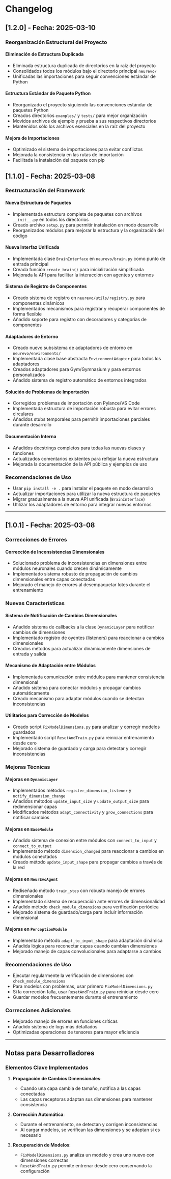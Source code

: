 # Changelog

## [1.2.0] - Fecha: 2025-03-10

### Reorganización Estructural del Proyecto

#### Eliminación de Estructura Duplicada
- Eliminada estructura duplicada de directorios en la raíz del proyecto
- Consolidados todos los módulos bajo el directorio principal `neurevo/`
- Unificadas las importaciones para seguir convenciones estándar de Python

#### Estructura Estándar de Paquete Python
- Reorganizado el proyecto siguiendo las convenciones estándar de paquetes Python
- Creados directorios `examples/` y `tests/` para mejor organización
- Movidos archivos de ejemplo y prueba a sus respectivos directorios
- Mantenidos sólo los archivos esenciales en la raíz del proyecto

#### Mejora de Importaciones
- Optimizado el sistema de importaciones para evitar conflictos
- Mejorada la consistencia en las rutas de importación
- Facilitada la instalación del paquete con pip

## [1.1.0] - Fecha: 2025-03-08

### Restructuración del Framework

#### Nueva Estructura de Paquetes
- Implementada estructura completa de paquetes con archivos `__init__.py` en todos los directorios
- Creado archivo `setup.py` para permitir instalación en modo desarrollo
- Reorganizados módulos para mejorar la estructura y la organización del código

#### Nueva Interfaz Unificada
- Implementada clase `BrainInterface` en `neurevo/brain.py` como punto de entrada principal
- Creada función `create_brain()` para inicialización simplificada
- Mejorada la API para facilitar la interacción con agentes y entornos

#### Sistema de Registro de Componentes
- Creado sistema de registro en `neurevo/utils/registry.py` para componentes dinámicos
- Implementados mecanismos para registrar y recuperar componentes de forma flexible
- Añadido soporte para registro con decoradores y categorías de componentes

#### Adaptadores de Entorno
- Creado nuevo subsistema de adaptadores de entorno en `neurevo/environments/`
- Implementada clase base abstracta `EnvironmentAdapter` para todos los adaptadores
- Creados adaptadores para Gym/Gymnasium y para entornos personalizados
- Añadido sistema de registro automático de entornos integrados

#### Solución de Problemas de Importación
- Corregidos problemas de importación con Pylance/VS Code
- Implementada estructura de importación robusta para evitar errores circulares
- Añadidos stubs temporales para permitir importaciones parciales durante desarrollo

#### Documentación Interna
- Añadidos docstrings completos para todas las nuevas clases y funciones
- Actualizados comentarios existentes para reflejar la nueva estructura
- Mejorada la documentación de la API pública y ejemplos de uso

### Recomendaciones de Uso
- Usar `pip install -e .` para instalar el paquete en modo desarrollo
- Actualizar importaciones para utilizar la nueva estructura de paquetes
- Migrar gradualmente a la nueva API unificada (`BrainInterface`)
- Utilizar los adaptadores de entorno para integrar nuevos entornos

---

## [1.0.1] - Fecha: 2025-03-08

### Correcciones de Errores

#### Corrección de Inconsistencias Dimensionales
- Solucionado problema de inconsistencias en dimensiones entre módulos neuronales cuando crecen dinámicamente
- Implementado sistema robusto de propagación de cambios dimensionales entre capas conectadas
- Mejorado el manejo de errores al desempaquetar lotes durante el entrenamiento

### Nuevas Características

#### Sistema de Notificación de Cambios Dimensionales
- Añadido sistema de callbacks a la clase `DynamicLayer` para notificar cambios de dimensiones
- Implementado registro de oyentes (listeners) para reaccionar a cambios dimensionales
- Creados métodos para actualizar dinámicamente dimensiones de entrada y salida

#### Mecanismo de Adaptación entre Módulos
- Implementada comunicación entre módulos para mantener consistencia dimensional
- Añadido sistema para conectar módulos y propagar cambios automáticamente
- Creado mecanismo para adaptar módulos cuando se detectan inconsistencias

#### Utilitarios para Corrección de Modelos
- Creado script `FixModelDimensions.py` para analizar y corregir modelos guardados
- Implementado script `ResetAndTrain.py` para reiniciar entrenamiento desde cero
- Mejorado sistema de guardado y carga para detectar y corregir inconsistencias

### Mejoras Técnicas

#### Mejoras en `DynamicLayer`
- Implementados métodos `register_dimension_listener` y `notify_dimension_change`
- Añadidos métodos `update_input_size` y `update_output_size` para redimensionar capas
- Modificados métodos `adapt_connectivity` y `grow_connections` para notificar cambios

#### Mejoras en `BaseModule`
- Añadido sistema de conexión entre módulos con `connect_to_input` y `connect_to_output`
- Implementado método `dimension_changed` para reaccionar a cambios en módulos conectados
- Creado método `update_input_shape` para propagar cambios a través de la red

#### Mejoras en `NeurEvoAgent`
- Rediseñado método `train_step` con robusto manejo de errores dimensionales
- Implementado sistema de recuperación ante errores de dimensionalidad
- Añadido método `check_module_dimensions` para verificación periódica
- Mejorado sistema de guardado/carga para incluir información dimensional

#### Mejoras en `PerceptionModule`
- Implementado método `adapt_to_input_shape` para adaptación dinámica
- Añadida lógica para reconectar capas cuando cambian dimensiones
- Mejorado manejo de capas convolucionales para adaptarse a cambios

### Recomendaciones de Uso
- Ejecutar regularmente la verificación de dimensiones con `check_module_dimensions`
- Para modelos con problemas, usar primero `FixModelDimensions.py`
- Si la corrección falla, usar `ResetAndTrain.py` para reiniciar desde cero
- Guardar modelos frecuentemente durante el entrenamiento

### Correcciones Adicionales
- Mejorado manejo de errores en funciones críticas
- Añadido sistema de logs más detallados
- Optimizadas operaciones de tensores para mayor eficiencia

---

## Notas para Desarrolladores

### Elementos Clave Implementados

1. **Propagación de Cambios Dimensionales**:
   - Cuando una capa cambia de tamaño, notifica a las capas conectadas
   - Las capas receptoras adaptan sus dimensiones para mantener consistencia

2. **Corrección Automática**:
   - Durante el entrenamiento, se detectan y corrigen inconsistencias
   - Al cargar modelos, se verifican las dimensiones y se adaptan si es necesario

3. **Recuperación de Modelos**:
   - `FixModelDimensions.py` analiza un modelo y crea uno nuevo con dimensiones correctas
   - `ResetAndTrain.py` permite entrenar desde cero conservando la configuración 